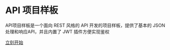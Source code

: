 # API 项目样板

API项目样板是一个面向 REST 风格的 API 开发的项目样板，提供了基本的 JSON处理和响应API，并且内置了 JWT 插件方便实现鉴权


[立刻开始](./start.md)